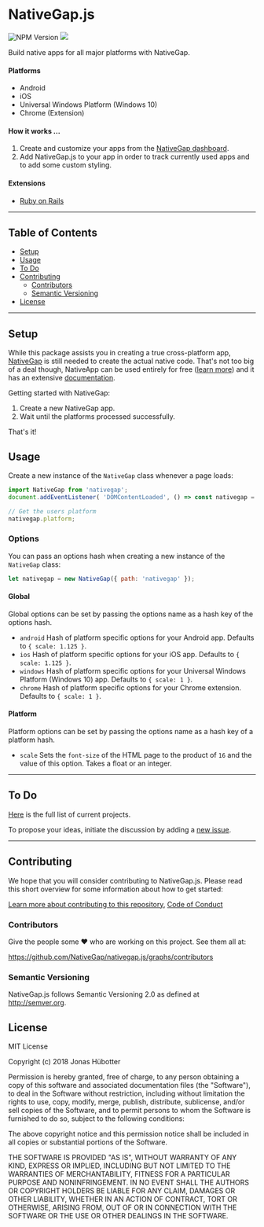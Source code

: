 # NativeGap.js

![NPM Version](https://img.shields.io/npm/v/nativegap.svg)
<img src="https://travis-ci.org/NativeGap/nativegap.js.svg?branch=master" />

Build native apps for all major platforms with NativeGap.

#### Platforms

* Android
* iOS
* Universal Windows Platform (Windows 10)
* Chrome (Extension)

#### How it works ...

1. Create and customize your apps from the [NativeGap dashboard](https://nativegap.com).
2. Add NativeGap.js to your app in order to track currently used apps and to add some custom styling.

#### Extensions

* [Ruby on Rails](https://github.com/jonhue/nativegap-rails)

---

## Table of Contents

* [Setup](#setup)
* [Usage](#usage)
* [To Do](#to-do)
* [Contributing](#contributing)
    * [Contributors](#contributors)
    * [Semantic Versioning](#semantic-versioning)
* [License](#license)

---

## Setup

While this package assists you in creating a true cross-platform app, [NativeGap](https://nativegap.com) is still needed to create the actual native code. That's not too big of a deal though, NativeApp can be used entirely for free ([learn more](https://nativegap.com/pricing)) and it has an extensive [documentation](https://nativegap.com/guide).

Getting started with NativeGap:

1. Create a new NativeGap app.
2. Wait until the platforms processed successfully.

That's it!

## Usage

Create a new instance of the `NativeGap` class whenever a page loads:

```javascript
import NativeGap from 'nativegap';
document.addEventListener( 'DOMContentLoaded', () => const nativegap = new NativeGap );

// Get the users platform
nativegap.platform;
```

### Options

You can pass an options hash when creating a new instance of the `NativeGap` class:

```javascript
let nativegap = new NativeGap({ path: 'nativegap' });
```

#### Global

Global options can be set by passing the options name as a hash key of the options hash.

* `android` Hash of platform specific options for your Android app. Defaults to `{ scale: 1.125 }`.
* `ios` Hash of platform specific options for your iOS app. Defaults to `{ scale: 1.125 }`.
* `windows` Hash of platform specific options for your Universal Windows Platform (Windows 10) app. Defaults to `{ scale: 1 }`.
* `chrome` Hash of platform specific options for your Chrome extension. Defaults to `{ scale: 1 }`.

#### Platform

Platform options can be set by passing the options name as a hash key of a platform hash.

* `scale` Sets the `font-size` of the HTML page to the product of `16` and the value of this option. Takes a float or an integer.

---

## To Do

[Here](https://github.com/NativeGap/nativegap.js/projects/1) is the full list of current projects.

To propose your ideas, initiate the discussion by adding a [new issue](https://github.com/NativeGap/nativegap.js/issues/new).

---

## Contributing

We hope that you will consider contributing to NativeGap.js. Please read this short overview for some information about how to get started:

[Learn more about contributing to this repository](CONTRIBUTING.md), [Code of Conduct](CODE_OF_CONDUCT.md)

### Contributors

Give the people some :heart: who are working on this project. See them all at:

https://github.com/NativeGap/nativegap.js/graphs/contributors

### Semantic Versioning

NativeGap.js follows Semantic Versioning 2.0 as defined at http://semver.org.

## License

MIT License

Copyright (c) 2018 Jonas Hübotter

Permission is hereby granted, free of charge, to any person obtaining a copy
of this software and associated documentation files (the "Software"), to deal
in the Software without restriction, including without limitation the rights
to use, copy, modify, merge, publish, distribute, sublicense, and/or sell
copies of the Software, and to permit persons to whom the Software is
furnished to do so, subject to the following conditions:

The above copyright notice and this permission notice shall be included in all
copies or substantial portions of the Software.

THE SOFTWARE IS PROVIDED "AS IS", WITHOUT WARRANTY OF ANY KIND, EXPRESS OR
IMPLIED, INCLUDING BUT NOT LIMITED TO THE WARRANTIES OF MERCHANTABILITY,
FITNESS FOR A PARTICULAR PURPOSE AND NONINFRINGEMENT. IN NO EVENT SHALL THE
AUTHORS OR COPYRIGHT HOLDERS BE LIABLE FOR ANY CLAIM, DAMAGES OR OTHER
LIABILITY, WHETHER IN AN ACTION OF CONTRACT, TORT OR OTHERWISE, ARISING FROM,
OUT OF OR IN CONNECTION WITH THE SOFTWARE OR THE USE OR OTHER DEALINGS IN THE
SOFTWARE.
